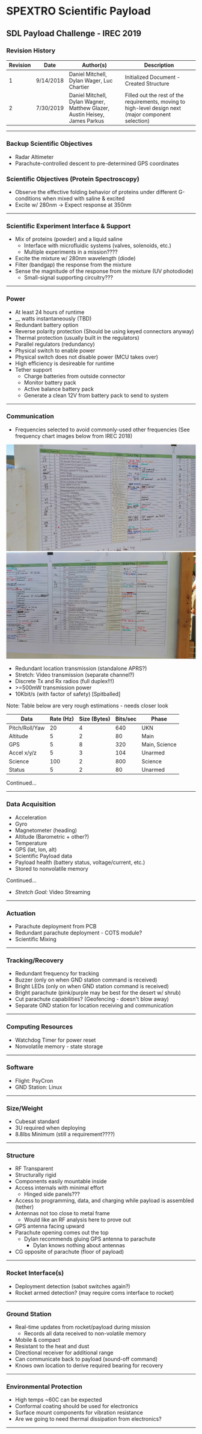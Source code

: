 # SPEXTRO Scientific Payload
## SDL Payload Challenge - IREC 2019

### Revision History
| Revision | Date | Author(s) | Description |
| --- | --- | --- | --- |
| 1 | 9/14/2018 | Daniel Mitchell, Dylan Wager, Luc Chartier | Initialized Document - Created Structure |
| 2 | 7/30/2019 | Daniel Mitchell, Dylan Wagner, Matthew Glazer, Austin Heisey, James Parkus | Filled out the rest of the requirements, moving to high-level design next (major component selection) |

-----
### Backup Scientific Objectives
* Radar Altimeter
* Parachute-controlled descent to pre-determined GPS coordinates


### Scientific Objectives (Protein Spectroscopy)
 * Observe the effective folding behavior of proteins under different G-conditions when mixed with saline & excited
 * Excite w/ 280nm -> Expect response at 350nm

---
### Scientific Experiment Interface & Support
 * Mix of proteins (powder) and a liquid saline
    * Interface with microfluidic systems (valves, solenoids, etc.)
    * Multiple experiments in a mission????
 * Excite the mixture w/ 280nm wavelength (diode)
 * Filter (bandgap) the response from the mixture
 * Sense the magnitude of the response from the mixture (UV photodiode)
    * Small-signal supporting circuitry???

---
### Power
* At least 24 hours of runtime
* __ watts instantaneously (TBD)
* Redundant battery option
* Reverse polarity protection (Should be using keyed connectors anyway)
* Thermal protection (usually built in the regulators)
* Parallel regulators (redundancy)
* Physical switch to enable power
* Physical switch does not disable power (MCU takes over)
* High efficiency is desireable for runtime
* Tether support
   * Charge batteries from outside connector
   * Monitor battery pack
   * Active balance battery pack
   * Generate a clean 12V from battery pack to send to system

---
### Communication
* Frequencies selected to avoid commonly-used other frequencies (See frequency chart images below from IREC 2018)

![Image 1](Photos/freq_chart_1.jpg)
![Image 2](Photos/freq_chart_2.jpg)

* Redundant location transmission (standalone APRS?)
* Stretch: Video transmission (separate channel?)
* Discrete Tx and Rx radios (full duplex!!!)
* \>=500mW transmission power
* 10Kbit/s (with factor of safety) [Spitballed]

Note: Table below are very rough estimations - needs closer look

| Data | Rate (Hz) | Size (Bytes) | Bits/sec | Phase |
| - | - | - | - | - |
| Pitch/Roll/Yaw | 20 | 4 | 640 | UKN |
| Altitude | 5 | 2 | 80 | Main |
| GPS | 5 | 8 | 320 | Main, Science |
| Accel x/y/z | 5 | 3 | 104 | Unarmed |
| Science | 100 | 2 | 800 | Science |
| Status | 5 | 2 | 80 | Unarmed |

Continued...

---
### Data Acquisition
* Acceleration
* Gyro 
* Magnetometer (heading)
* Altitude (Barometric + other?)
* Temperature
* GPS (lat, lon, alt)
* Scientific Payload data
* Payload health (battery status, voltage/current, etc.)
* Stored to nonvolatile memory

Continued...

* *Stretch Goal:* Video Streaming

---
### Actuation
* Parachute deployment from PCB
* Redundant parachute deployment - COTS module?
* Scientific Mixing

---

### Tracking/Recovery
* Redundant frequency for tracking
* Buzzer (only on when GND station command is received)
* Bright LEDs (only on when GND station command is received)
* Bright parachute (pink/purple may be best for the desert w/ shrub)
* Cut parachute capabilities? (Geofencing - doesn't blow away)
* Separate GND station for location receiving and communication

---

### Computing Resources
* Watchdog Timer for power reset
* Nonvolatile memory - state storage

---

### Software
* Flight: PsyCron
* GND Station: Linux

---

### Size/Weight
* Cubesat standard
* 3U required when deploying
* 8.8lbs Minimum (still a requirement????)

---

### Structure
* RF Transparent
* Structurally rigid
* Components easily mountable inside
* Access internals with minimal effort
    * Hinged side panels???
* Access to programming, data, and charging while payload is assembled (tether)
* Antennas not too close to metal frame
    * Would like an RF analysis here to prove out
* GPS antenna facing upward
* Parachute opening comes out the top
    * Dylan recommends gluing GPS antenna to parachute
        * Dylan knows nothing about antennas
* CG opposite of parachute (floor of payload)
---

### Rocket Interface(s)
* Deployment detection (sabot switches again?)
* Rocket armed detection? (may require coms interface to rocket)
---

### Ground Station
* Real-time updates from rocket/payload during mission
    * Records all data received to non-volatile memory
* Mobile & compact
* Resistant to the heat and dust
* Directional receiver for additional range
* Can communicate back to payload (sound-off command)
* Knows own location to derive required bearing for recovery
---

### Environmental Protection
* High temps ~60C can be expected
* Conformal coating should be used for electronics
* Surface mount components for vibration resistance
* Are we going to need thermal dissipation from electronics?
---
